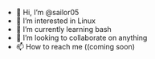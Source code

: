 - 👋 Hi, I’m @sailor05
- 👀 I’m interested in Linux
- 🌱 I’m currently learning bash
- 💞️ I’m looking to collaborate on anything
- 📫 How to reach me ((coming soon)

<!---
sailor05/sailor05 is a ✨ special ✨ repository because its `README.md` (this file) appears on your GitHub profile.
You can click the Preview link to take a look at your changes.
--->

